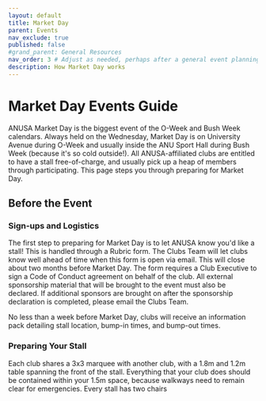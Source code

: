 ```yaml
---
layout: default
title: Market Day
parent: Events
nav_exclude: true
published: false
#grand_parent: General Resources
nav_order: 3 # Adjust as needed, perhaps after a general event planning checklist
description: How Market Day works
---
```


# Market Day Events Guide
ANUSA Market Day is the biggest event of the O-Week and Bush Week calendars. Always held on the Wednesday, Market Day is on University Avenue during O-Week and usually inside the ANU Sport Hall during Bush Week (because it's so cold outside!). All ANUSA-affiliated clubs are entitled to have a stall free-of-charge, and usually pick up a heap of members through participating.
This page steps you through preparing for Market Day.

## Before the Event

### Sign-ups and Logistics
The first step to preparing for Market Day is to let ANUSA know you'd like a stall! This is handled through a Rubric form. The Clubs Team will let clubs know well ahead of time when this form is open via email. This will close about two months before Market Day. The form requires a Club Executive to sign a Code of Conduct agreement on behalf of the club.
All external sponsorship material that will be brought to the event must also be declared. If additional sponsors are brought on after the sponsorship declaration is completed, please email the Clubs Team.

No less than a week before Market Day, clubs will receive an information pack detailing stall location, bump-in times, and bump-out times.

### Preparing Your Stall
Each club shares a 3x3 marquee with another club, with a 1.8m and 1.2m table spanning the front of the stall. Everything that your club does should be contained within your 1.5m space, because walkways need to remain clear for emergencies. Every stall has two chairs
